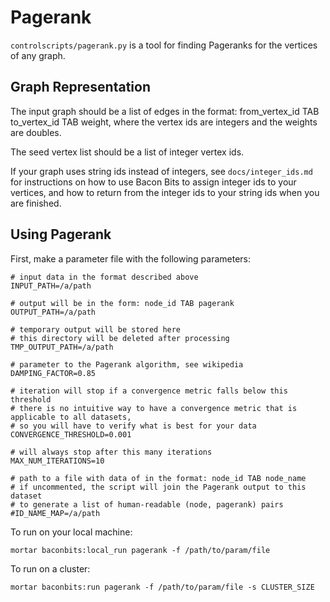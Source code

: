# Pagerank

`controlscripts/pagerank.py` is a tool for finding Pageranks for the vertices of any graph.

## Graph Representation

The input graph should be a list of edges in the format: from_vertex_id TAB to_vertex_id TAB weight, where the vertex ids are integers and the weights are doubles.

The seed vertex list should be a list of integer vertex ids.

If your graph uses string ids instead of integers, see `docs/integer_ids.md` for instructions on how to use Bacon Bits to assign integer ids to your vertices, and how to return from the integer ids to your string ids when you are finished.

## Using Pagerank

First, make a parameter file with the following parameters:

    # input data in the format described above
    INPUT_PATH=/a/path

    # output will be in the form: node_id TAB pagerank
    OUTPUT_PATH=/a/path

    # temporary output will be stored here
    # this directory will be deleted after processing
    TMP_OUTPUT_PATH=/a/path

    # parameter to the Pagerank algorithm, see wikipedia
    DAMPING_FACTOR=0.85

    # iteration will stop if a convergence metric falls below this threshold
    # there is no intuitive way to have a convergence metric that is applicable to all datasets,
    # so you will have to verify what is best for your data
    CONVERGENCE_THRESHOLD=0.001

    # will always stop after this many iterations
    MAX_NUM_ITERATIONS=10

    # path to a file with data of in the format: node_id TAB node_name
    # if uncommented, the script will join the Pagerank output to this dataset
    # to generate a list of human-readable (node, pagerank) pairs
    #ID_NAME_MAP=/a/path

To run on your local machine:

    mortar baconbits:local_run pagerank -f /path/to/param/file

To run on a cluster:

    mortar baconbits:run pagerank -f /path/to/param/file -s CLUSTER_SIZE
